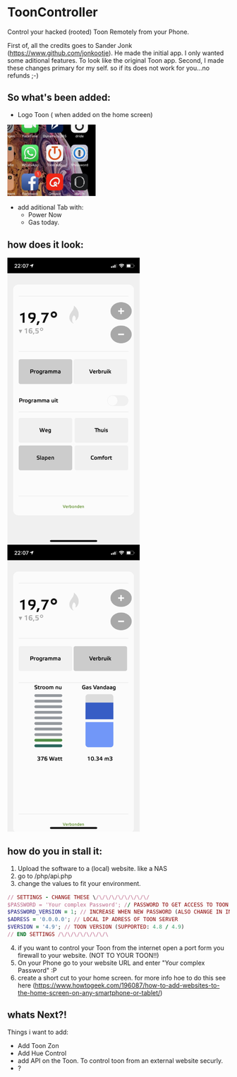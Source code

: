 # ToonController
Control your hacked (rooted) Toon Remotely from your Phone.

First of, all the credits goes to Sander Jonk (https://www.github.com/jonkootje). He made the initial app. 
I only wanted some aditional features. To look like the original Toon app.
Second, I made these changes primary for my self. so if its does not work for you...no refunds ;-)

## So what's been added:
- Logo Toon ( when added on the home screen)

<img src="https://github.com/sabsteef/ToonController/blob/master/Home%20Screen.jpeg" width="200"  alt="Toon Remote Controller on Home Screen">

- add aditional Tab with:
  - Power Now
  - Gas today.

## how does it look:

<img src="https://github.com/sabsteef/ToonController/blob/master/ToonControlFirstTab.png" width="300" align="left" alt="Toon Remote Controller Screen 1">

<img src="https://github.com/sabsteef/ToonController/blob/master/ToonControlSecondTab.png" width="300" alt="Toon Remote Controller Screen 2"> <br/>

## how do you in stall it:
1. Upload the software to a (local) website. like a NAS
2. go to /php/api.php
3. change the values to fit your environment.
```ruby
// SETTINGS - CHANGE THESE \/\/\/\/\/\/\/\/\/
$PASSWORD = 'Your complex Password'; // PASSWORD TO GET ACCESS TO TOON CONTROLLS
$PASSWORD_VERSION = 1; // INCREASE WHEN NEW PASSWORD (ALSO CHANGE IN INDEX.PHP)
$ADRESS = '0.0.0.0'; // LOCAL IP ADRESS OF TOON SERVER
$VERSION = '4.9'; // TOON VERSION (SUPPORTED: 4.8 / 4.9)
// END SETTINGS /\/\/\/\/\/\/\/\
```
4. if you want to control your Toon from the internet open a port form you firewall to your website. (NOT TO YOUR TOON!!)
5. On your Phone go to your website URL and enter "Your complex Password" :P
6. create a short cut to your home screen. for more info hoe to do this see here (https://www.howtogeek.com/196087/how-to-add-websites-to-the-home-screen-on-any-smartphone-or-tablet/)

## whats Next?!
Things i want to add:
- Add Toon Zon
- Add Hue Control
- add API on the Toon. To control toon from an external website securly.
- ?
